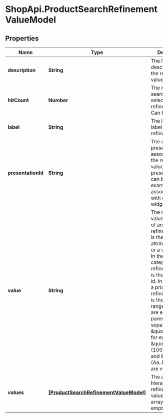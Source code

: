 # ShopApi.ProductSearchRefinementValueModel

## Properties
Name | Type | Description | Notes
------------ | ------------- | ------------- | -------------
**description** | **String** | The localized description of the refinement value. | [optional] 
**hitCount** | **Number** | The number of search hits when selecting the refinement value. Can be 0. | [optional] 
**label** | **String** | The localized label of the refinement value. | [optional] 
**presentationId** | **String** | The optional presentation id associated with the refinement value.  The presentation id can be used, for example, to associate an id with  an HTML widget. | [optional] 
**value** | **String** | The refinement value. In the case of an attribute refinement, this is the bucket,  the attribute value, or a value range. In the case of a category refinement, this is the  category id. In the case of a price refinement,k this is the price range. Ranges are  enclosed by parentheses and separated by \&quot;..\&quot;; for example, \&quot;(100..999)\&quot; and \&quot;(Aa..Fa)\&quot;  are valid ranges. | [optional] 
**values** | [**[ProductSearchRefinementValueModel]**](ProductSearchRefinementValueModel.md) | The array of hierarchical refinement values. This array can be empty. | [optional] 


